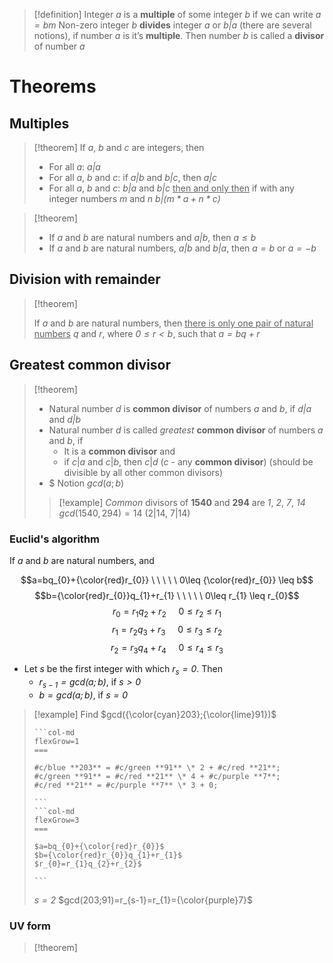 
> [!definition] 
> Integer *$a$* is a **multiple** of some integer *$b$* if we can write *$a=bm$*
> Non-zero integer *$b$* **divides** integer *$a$* or *$b|a$* (there are several notions), if number *$a$* is it’s **multiple**. Then number *$b$* is called a **divisor** of number *$a$*

# Theorems

## Multiples

> [!theorem] 
> If *$a$*, *$b$* and *$c$* are integers, then
> - For all *$a$*: *$a|a$*
> - For all *$a$*, *$b$* and *$c$*: if *$a|b$* and *$b|c$*, then *$a|c$*
> - For all *$a$*, *$b$* and *$c$*: *$b|a$* and *$b|c$* <u>then and only then</u> if with any integer numbers *$m$* and *$n$* _$b|(m*a+n*c)$_

> [!theorem] 
> - If *$a$* and *$b$* are natural numbers and *$a|b$*, then *$a \leq b$*
> - If *$a$* and *$b$* are natural numbers, *$a|b$* and *$b|a$*, then *$a=b$* or *$a=-b$*

## Division with remainder

> [!theorem] 
> 
> If *$a$* and *$b$* are natural numbers, then <u>there is only one pair of natural numbers</u> *$q$* and *$r$*, where *$0\leq r < b$*, such that *$a=bq+r$*

## Greatest common divisor

> [!theorem] 
> - Natural number *$d$* is **common divisor** of numbers *$a$* and *$b$*, if *$d|a$* and *$d|b$*
> - Natural number *$d$* is called *greatest* **common divisor** of numbers *$a$* and *$b$*, if
> 	- It is a **common divisor** and 
> 	- if $c|a$ and $c|b$, then $c|d$ (*$c$* - any **common divisor**) (should be divisible by all other common divisors)
> - $ Notion $gcd(a;b)$ 
> 
> > [!example] 
> > *Common* divisors of **1540** and **294** are *1*, *2*, *7*, *14*
> > $gcd(1540,294)=14$ (2|14, 7|14)

### Euclid's algorithm

If *$a$* and *$b$* are natural numbers, and 

$$a=bq_{0}+{\color{red}r_{0}} \ \ \ \ \ 0\leq {\color{red}r_{0}} \leq b$$
$$b={\color{red}r_{0}}q_{1}+r_{1} \ \ \ \ \ 0\leq r_{1} \leq r_{0}$$
$$r_{0}=r_{1}q_{2}+r_{2} \ \ \ \ \ 0\leq r_{2} \leq r_{1}$$
$$r_{1}=r_{2}q_{3}+r_{3} \ \ \ \ \ 0\leq r_{3} \leq r_{2}$$
$$r_{2}=r_{3}q_{4}+r_{4} \ \ \ \ \ 0\leq r_{4} \leq r_{3}$$

- Let *$s$* be the first integer with which *$r_{s}=0$*. Then
	- *$r_{s-1}=gcd(a;b)$*, if *$s>0$*
	- *$b=gcd(a;b)$*, if *$s=0$*

> [!example] 
> Find $gcd({\color{cyan}203};{\color{lime}91})$
> 
> ````col
> ```col-md
> flexGrow=1
> ===
> 
> #c/blue **203** = #c/green **91** \* 2 + #c/red **21**;    
> #c/green **91** = #c/red **21** \* 4 + #c/purple **7**;  
> #c/red **21** = #c/purple **7** \* 3 + 0;             
> 
> ```
> ```col-md
> flexGrow=3
> ===
> 
> $a=bq_{0}+{\color{red}r_{0}}$
> $b={\color{red}r_{0}}q_{1}+r_{1}$
> $r_{0}=r_{1}q_{2}+r_{2}$
> 
> ```
> ````
> 
> *$s=2$*
> $gcd(203;91)=r_{s-1}=r_{1}={\color{purple}7}$

### UV form

> [!theorem] 
> 